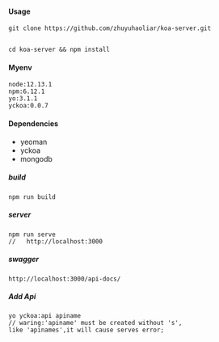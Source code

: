 #### Usage
```
git clone https://github.com/zhuyuhaoliar/koa-server.git


cd koa-server && npm install

```

#### Myenv

```
node:12.13.1
npm:6.12.1
yo:3.1.1
yckoa:0.0.7
```

#### Dependencies

- yeoman
- yckoa
- mongodb


##### build

```
npm run build
```

##### server

```
npm run serve 
//   http://localhost:3000
```

##### swagger

```
http://localhost:3000/api-docs/
```

##### Add Api

```
yo yckoa:api apiname
// waring:'apiname' must be created without 's',
like 'apinames',it will cause serves error;
```